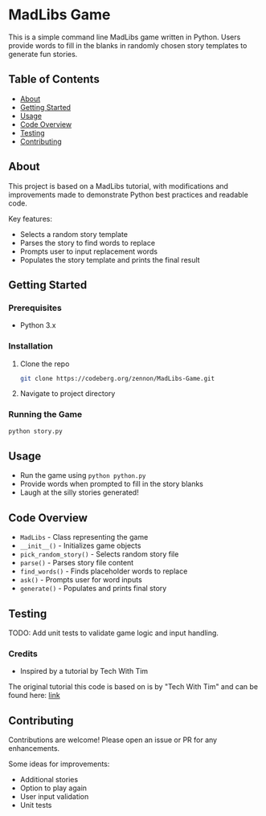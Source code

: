 # MadLibs Game

This is a simple command line MadLibs game written in Python. Users provide words to fill in the blanks in randomly chosen story templates to generate fun stories.

## Table of Contents

- [About](#about)
- [Getting Started](#getting-started)
- [Usage](#usage)
- [Code Overview](#code-overview)
- [Testing](#testing) 
- [Contributing](#contributing)

## About 

This project is based on a MadLibs tutorial, with modifications and improvements made to demonstrate Python best practices and readable code.

Key features:

- Selects a random story template 
- Parses the story to find words to replace
- Prompts user to input replacement words
- Populates the story template and prints the final result

## Getting Started

### Prerequisites

- Python 3.x

### Installation

1. Clone the repo
   ```sh
   git clone https://codeberg.org/zennon/MadLibs-Game.git
   ```
2. Navigate to project directory

### Running the Game

```py
python story.py
```

## Usage

- Run the game using `python python.py`
- Provide words when prompted to fill in the story blanks
- Laugh at the silly stories generated!

## Code Overview

- `MadLibs` - Class representing the game 
- `__init__()` - Initializes game objects
- `pick_random_story()` - Selects random story file
- `parse()` - Parses story file content  
- `find_words()` - Finds placeholder words to replace
- `ask()` - Prompts user for word inputs
- `generate()` - Populates and prints final story

## Testing

TODO: Add unit tests to validate game logic and input handling.

### Credits

- Inspired by a tutorial by Tech With Tim

The original tutorial this code is based on is by "Tech With Tim" and can be found here: [link](https://youtu.be/21FnnGKSRZo?t=1428)

## Contributing

Contributions are welcome! Please open an issue or PR for any enhancements.

Some ideas for improvements:

- Additional stories
- Option to play again
- User input validation
- Unit tests